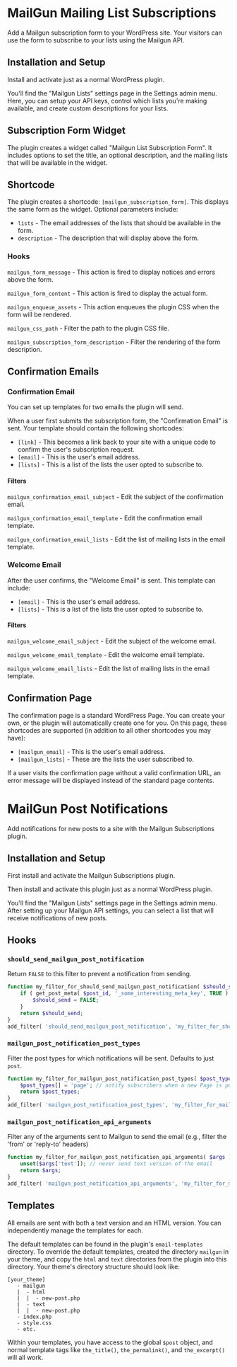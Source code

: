 # MailGun Mailing List Subscriptions

Add a Mailgun subscription form to your WordPress site. Your visitors can use the form to subscribe to your lists using the Mailgun API.

## Installation and Setup

Install and activate just as a normal WordPress plugin.

You'll find the "Mailgun Lists" settings page in the Settings admin menu. Here, you can setup your API keys, control which lists you're making available, and create custom descriptions for your lists.

## Subscription Form Widget

The plugin creates a widget called "Mailgun List Subscription Form". It includes options to set the title, an optional description, and the mailing lists that will be available in the widget.

## Shortcode

The plugin creates a shortcode: `[mailgun_subscription_form]`. This displays the same form as the widget. Optional parameters include:

* `lists` - The email addresses of the lists that should be available in the form.
* `description` - The description that will display above the form.

### Hooks

`mailgun_form_message` - This action is fired to display notices and errors above the form.

`mailgun_form_content` - This action is fired to display the actual form.

`mailgun_enqueue_assets` - This action enqueues the plugin CSS when the form will be rendered.

`mailgun_css_path` - Filter the path to the plugin CSS file.

`mailgun_subscription_form_description` - Filter the rendering of the form description.

## Confirmation Emails

### Confirmation Email

You can set up templates for two emails the plugin will send.

When a user first submits the subscription form, the "Confirmation Email" is sent. Your template should contain the following shortcodes:

* `[link]` - This becomes a link back to your site with a unique code to confirm the user's subscription request.
* `[email]` - This is the user's email address.
* `[lists]` - This is a list of the lists the user opted to subscribe to.

#### Filters

`mailgun_confirmation_email_subject` - Edit the subject of the confirmation email.

`mailgun_confirmation_email_template` - Edit the confirmation email template.

`mailgun_confirmation_email_lists` - Edit the list of mailing lists in the email template.

### Welcome Email

After the user confirms, the "Welcome Email" is sent. This template can include:

* `[email]` - This is the user's email address.
* `[lists]` - This is a list of the lists the user opted to subscribe to.

#### Filters

`mailgun_welcome_email_subject` - Edit the subject of the welcome email.

`mailgun_welcome_email_template` - Edit the welcome email template.

`mailgun_welcome_email_lists` - Edit the list of mailing lists in the email template.

## Confirmation Page

The confirmation page is a standard WordPress Page. You can create your own, or the plugin will automatically create one for you. On this page, these shortcodes are supported (in addition to all other shortcodes you may have):

* `[mailgun_email]` - This is the user's email address.
* `[mailgun_lists]` - These are the lists the user subscribed to.

If a user visits the confirmation page without a valid confirmation URL, an error message will be displayed instead of the standard page contents.

# MailGun Post Notifications

Add notifications for new posts to a site with the Mailgun Subscriptions plugin.

## Installation and Setup

First install and activate the Mailgun Subscriptions plugin.

Then install and activate this plugin just as a normal WordPress plugin.

You'll find the "Mailgun Lists" settings page in the Settings admin menu. After setting up your Mailgun API settings, you can select a list that will receive notifications of new posts.

## Hooks

### `should_send_mailgun_post_notification`

Return `FALSE` to this filter to prevent a notification from sending.

```php
function my_filter_for_should_send_mailgun_post_notification( $should_send, $post_id ) {
	if ( get_post_meta( $post_id, '_some_interesting_meta_key', TRUE ) == 1 ) {
		$should_send = FALSE;
	}
	return $should_send;
}
add_filter( 'should_send_mailgun_post_notification', 'my_filter_for_should_send_mailgun_post_notification', 10, 2 );
```

### `mailgun_post_notification_post_types`

Filter the post types for which notifications will be sent. Defaults to just `post`.

```php
function my_filter_for_mailgun_post_notification_post_types( $post_types ) {
	$post_types[] = 'page'; // notify subscribers when a new Page is published
	return $post_types;
}
add_filter( 'mailgun_post_notification_post_types', 'my_filter_for_mailgun_post_notification_post_types', 10, 1 );
```

### `mailgun_post_notification_api_arguments`

Filter any of the arguments sent to Mailgun to send the email (e.g., filter the 'from' or 'reply-to' headers)

```php
function my_filter_for_mailgun_post_notification_api_arguments( $args ) {
	unset($args['text']); // never send text version of the email
	return $args;
}
add_filter( 'mailgun_post_notification_api_arguments', 'my_filter_for_mailgun_post_notification_api_arguments', 10, 1 );
```

## Templates

All emails are sent with both a text version and an HTML version. You can independently manage the templates for each.

The default templates can be found in the plugin's `email-templates` directory. To override the default templates, created the directory `mailgun` in your theme, and copy the `html` and `text` directories from the plugin into this directory. Your theme's directory structure should look like:

```
[your_theme]
   - mailgun
   |  - html
   |  |  - new-post.php
   |  - text
   |  |  - new-post.php
   - index.php
   - style.css
   - etc.
```

Within your templates, you have access to the global `$post` object, and normal template tags like `the_title()`, `the_permalink()`, and `the_excerpt()` will all work.